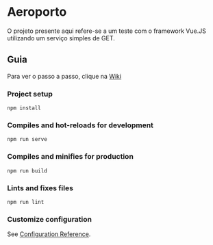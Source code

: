 # Aeroporto

O projeto presente aqui refere-se a um teste com o framework Vue.JS utilizando um serviço simples de GET.

## Guia

Para ver o passo a passo, clique na [Wiki](https://github.com/hkalife/webservice-vue/wiki/Wiki)


### Project setup
```
npm install
```

### Compiles and hot-reloads for development
```
npm run serve
```

### Compiles and minifies for production
```
npm run build
```

### Lints and fixes files
```
npm run lint
```

### Customize configuration
See [Configuration Reference](https://cli.vuejs.org/config/).
